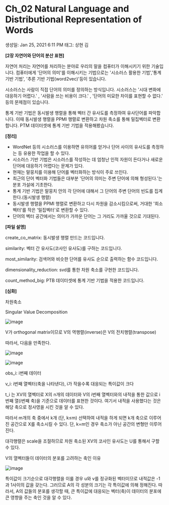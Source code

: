 # Ch_02 Natural Language and Distributional Representation of Words

생성일: Jan 25, 2021 6:11 PM
태그: 상현 김

**[2장 자연어와 단어의 분산 표현]**

자연어 처리는 자연어를 처리하는 분야로 우리의 말을 컴퓨터가 이해시키기 위한 기술입니다. 컴퓨터에게 '단어의 의미'를 이해시키는 기법으로는 '시소러스 활용한 기법','통계 기반 기법', '추론 기반 기법(word2vec)'등이 있습니다.

시소러스는 사람이 직접 단어의 의미를 정의하는 방식입니다. 시소러스는 '시대 변화에 대응하기 어렵다.' , '사람을 쓰는 비용이 크다.' , '단어의 미묘한 차이를 표현할 수 없다.' 등의 문제점이 있습니다.

통계 기반 기법은 동시발생 행렬을 통해 벡터 간 유사도를 측정하여 유사단어를 파악합니다. 이때 동시발생 행렬을 PPMI 행렬로 변환하고 차원 축소를 통해 밀집벡터로 변환합니다. PTM 데이터셋에 통계 기반 기법을 적용해봤습니다.

**[정리]**

- WordNet 등의 시소러스를 이용하면 유의어를 얻거나 단어 사이의 유사도를 측정하는 등 유용한 작업을 할 수 있다.
- 시소러스 기반 기법은 시소러스를 작성하는 데 엄청난 인적 자원이 든다거나 새로운 단어에 대응하기 어렵다는 문제가 있다.
- 현재는 말뭉치를 이용해 단어를 벡터화하는 방식이 주로 쓰인다.
- 최근의 단어 벡터화 기법들은 대부분 '단어의 의미는 주변 단어에 의해 형성된다.'는 분포 가설에 기초한다.
- 통계 기반 기법은 말뭉치 안의 각 단어에 대해서 그 단어의 주변 단어의 빈도를 집계한다.(동시발생 행렬)
- 동시발생 행렬을 PPMI 행렬로 변환하고 다시 차원을 감소시킴으로써, 거대한 '희소벡터'를 작은 '밀집벡터'로 변환할 수 있다.
- 단어의 벡터 공간에서는 의미가 가까운 단어는 그 거리도 가까울 것으로 기대된다.

**[파일 설명]**

create_co_matrix: 동시발생 행렬 만드는 코드입니다.

similarity: 벡터 간 유사도(코사인 유사도)를 구하는 코드입니다.

most_similarity: 검색어와 비슷한 단어를 유사도 순으로 출력하는 함수 코드입니다.

dimensionality_reduction: svd를 통한 차원 축소를 구현한 코드입니다.

count_method_big: PTB 데이터셋에 통계 기반 기법을 적용한 코드입니다.

**[심화]**

차원축소

Singular Value Decomposition

![image](https://user-images.githubusercontent.com/68596881/105756434-f6c50080-5f8f-11eb-9b57-1be884942172.png)

V가 orthogonal matrix이므로 V의 역행렬(inverse)은 V의 전치행렬(transpose)

따라서, 다음을 만족한다.

![image](https://user-images.githubusercontent.com/68596881/105756467-03495900-5f90-11eb-86c1-0e40c3962308.png)

![image](https://user-images.githubusercontent.com/68596881/105756547-1ceaa080-5f90-11eb-91a8-2911461adcb0.png)

obs_i: i번째 데이터

v_i: i번째 열벡터(축을 나타낸다), i가 작을수록 대응되는 특이값이 크다

t_i 는 XV의 열벡터로 X의 n개의 데이터와 V의 i번째 열벡터와의 내적을 통한 값으로 i번째 열(i번째 축)을 기준으로 데이터를 표현한 것이다. 여기서 내적을 사용했다는 것은 해당 축으로 정사영을 시킨 것을 알 수 있다. 

따라서 m개의 축 중에서 k개 (단, k≤m) 선택하여 내적을 하게 되면 k개 축으로 이루어진 공간으로 X를 축소시킬 수 있다. 단, k=m인 경우 축소가 아닌 공간의 변형만 이루어진다.

대각행렬은 scale을 조절하므로 차원 축소된 XV의 코사인 유사도는 U를 통해서 구할 수 있다.

V의 열벡터들이 데이터의 분포를 고려하는 축인 이유

![image](https://user-images.githubusercontent.com/68596881/105756610-2a078f80-5f90-11eb-8fdf-606b2e466801.png)

특이값이 크기순으로 대각행렬을 이룰 경우 u와 v를 정규화된 벡터이므로 내적값은 -1과 1사이의 값을 갖는다.  그러므로 A의 각 성분의 크기는 각 특이값에 의해 정해진다. 따라서, A의 값들의 분포를 생각할 때, 큰 특이값에 대응되는 벡터(축)이 데이터의 분포에 큰 영향을 주는 축인 것을 알 수 있다.
